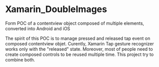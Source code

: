 # Xamarin_DoubleImages
Form POC of a contentview object composed of multiple elements, converted into Android and iOS

The spirit of this POC is to manage pressed and released tap event on composed contentview objet.
Curently, Xamarin Tap gesture recognizer works only with the "released" state.
Moreover, most of people need to create composed controls to be reused multiple time.
This project try to combine both.

